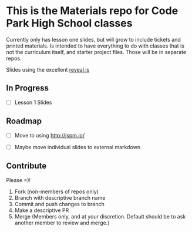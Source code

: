 # This is the Materials repo for Code Park High School classes

Currently only has lesson one slides, but will grow to include tickets and printed materials.  Is intended to have everything to do with classes that is not the curriculum itself, and starter project files.  Those will be in separate repos.

Slides using the excellent [reveal.js](https://github.com/hakimel/reveal.js)


## In Progress

- [ ] Lesson 1 Slides


## Roadmap

- [ ] Move to using http://jspm.io/
- [ ] Maybe move individual slides to external markdown


## Contribute

Please =)!

1. Fork (non-members of repos only)
1. Branch with descriptive branch name
1. Commit and push changes to branch
1. Make a descriptive PR
1. Merge (Members only, and at your discretion.  Default should be to ask another member to review and merge.)